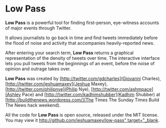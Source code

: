 # Low Pass

**Low Pass** is a powerful tool for finding first-person, eye-witness accounts of major events through Twitter.</p>

It allows journalists to go back in time and find tweets immediately before the flood of noise and activity that accompanies heavily-reported news.

After entering your search term, **Low Pass** returns a graphical representation of the density of tweets over time. The interactive interface lets you pull tweets from the beginnings of an event, before the noise of opinion and outrage takes over.

**Low Pass** was created by [http://twitter.com/gdcharles](Giovanni Charles), [http://twitter.com/jeshuamaxey](Jeshua Maxey), [http://twitter.com/philipnye](Philip Nye), [http://twitter.com/ashmpace](Ashley Pace) and [http://twitter.com/kadhimshubber](Kadhim Shubber) at [http://buildthenews.wordpress.com/](The Times The Sunday Times Build The News hack weekend).

All the code for **Low Pass** is open source, released under the MIT license. You may view it [http://github.com/jeshuamaxey/low-pass" target="_blank](here).